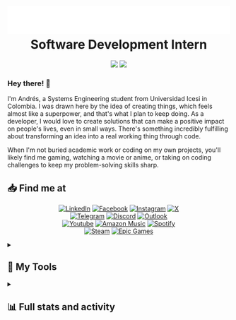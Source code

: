 <h1 align="center">
    <img src="https://github.com/Andrewdpg/Andrewdpg/blob/main/name.svg"/>
    <br>Software Development Intern
</h1>
<p align="center" style="margin-top: 0;">
  <img height="50%" width="auto" src ="https://github-readme-stats.vercel.app/api?username=andrewdpg&show_icons=true&count_private=true&theme=dark&hide_border=true&hide=issues&show=reviews&include_all_commits=true&rank_icon=percentile&bg_color=00000000">
  <img height="50%" width="auto" src ="https://github-readme-stats.vercel.app/api/top-langs/?username=andrewdpg&layout=normal&hide_border=true&theme=dark&bg_color=00000000&langs_count=3&hide=css&">
  <br>
</p>

### Hey there! 👋

I'm Andrés, a Systems Engineering student from Universidad Icesi in Colombia. I was drawn here by the idea of creating things, which feels almost like a superpower, and that's what I plan to keep doing. As a developer, I would love to create solutions that can make a positive impact on people's lives, even in small ways. There's something incredibly fulfilling about transforming an idea into a real working thing through code.

When I'm not buried academic work or coding on my own projects, you'll likely find me gaming, watching a movie or anime, or taking on coding challenges to keep my problem-solving skills sharp.

<h2>📥 Find me at </h2>
<!-- Social icons section -->
<p align="center">
  <a href="https://www.linkedin.com/in/andrewdpg"><img alt="LinkedIn" src="https://custom-icon-badges.demolab.com/badge/-LinkedIn-blue?style=for-the-badge&logo=linkedin&logoColor=white"></a>
  <a href="https://www.facebook.com/andres.parra.96780"><img alt="Facebook" src="https://custom-icon-badges.demolab.com/badge/-Facebook-darkblue?style=for-the-badge&logo=facebook&logoColor=white"></a>
  <a href="https://www.instagram.com/andresparra1002?igsh=MWMwMHRmaGRvaW0xdA=="><img alt="Instagram" src="https://custom-icon-badges.demolab.com/badge/-instagram-lightcoral?style=for-the-badge&logo=instagram&logoColor=white"></a>
  <a href="https://x.com/Andrewpg29?t=k9Mh8BezcFXzEFZy7psIfg&s=09"><img alt="X" src="https://custom-icon-badges.demolab.com/badge/-Twitter-black?style=for-the-badge&logo=x&logoColor=white"></a>
  <br>
  <a href="https://t.me/Andrewdpg"><img alt="Telegram" src="https://custom-icon-badges.demolab.com/badge/-Telegram-skyblue?style=for-the-badge&logo=Telegram&logoColor=white"></a>
  <a href="https://discord.com/users/441783523695788032"><img alt="Discord" src="https://custom-icon-badges.demolab.com/badge/-discord-rebeccapurple?style=for-the-badge&logo=discord&logoColor=white"></a>
  <a href="mailto:andres.parra@u.icesi.edu.co"><img alt="Outlook" src="https://custom-icon-badges.demolab.com/badge/-outlook-royalblue?style=for-the-badge&logo=outlook&logoColor=white"></a>
  <br>
  <a href="https://youtube.com/@andrewdpg?si=qamfbvLjSZjEl8AP"><img alt="Youtube" src="https://custom-icon-badges.demolab.com/badge/-Youtube-white?style=for-the-badge&logo=Youtube&logoColor=white"></a>
  <a href="https://music.amazon.com/profiles/s4bfefxcfzxqwu5l7r4rn6sf7y?ref=dm_ff_amazonmusic.android&ref=dm_sh_4t9SxeFHyXbxQEdc6KxoSLTIN"><img alt="Amazon Music" src="https://custom-icon-badges.demolab.com/badge/-Amazon Music-cornflowerblue?style=for-the-badge&logo=amazonmusic&logoColor=white"></a>
  <a href="https://open.spotify.com/user/31w5iqswuv7kfmzrkeqeeba4gvea?si=kvvwmjppRrClEavh5H-mBg"><img alt="Spotify" src="https://custom-icon-badges.demolab.com/badge/-Spotify-darkgreen?style=for-the-badge&logo=Spotify&logoColor=white"></a>
  <br>
  <a href="https://steamcommunity.com/profiles/76561198203346888/"><img alt="Steam" src="https://custom-icon-badges.demolab.com/badge/-steam-darkslateblue?style=for-the-badge&logo=steam&logoColor=white"></a>
  <a href="https://launcher.store.epicgames.com/u/990925cf04fa4fbbaf586686aa82f3df"><img alt="Epic Games" src="https://custom-icon-badges.demolab.com/badge/-Epic Games-black?style=for-the-badge&logo=epicgames&logoColor=white"></a>
</p>    


<details>
    <summary>
        <h2>💼 My Tools</h2>
    </summary>
    <p align="center">
  <!-- Programming Languages -->
  <img alt="Java" src="https://img.shields.io/badge/-Java-007396?style=for-the-badge&logo=java&logoColor=white">
  <img alt="Python" src="https://img.shields.io/badge/-Python-3776AB?style=for-the-badge&logo=python&logoColor=white">
  <img alt="Dart" src="https://img.shields.io/badge/-Dart-0175C2?style=for-the-badge&logo=dart&logoColor=white">
  <img alt="JavaScript" src="https://img.shields.io/badge/-JavaScript-F7DF1E?style=for-the-badge&logo=javascript&logoColor=black">
  <img alt="TypeScript" src="https://img.shields.io/badge/-TypeScript-007ACC?style=for-the-badge&logo=typescript&logoColor=white">
  <img alt="C#" src="https://img.shields.io/badge/-C%23-00599C?style=for-the-badge&logo=c#&logoColor=white">
  <br>

  <!-- Frameworks and Libraries -->
  <img alt="React.js" src="https://img.shields.io/badge/-React-61DAFB?style=for-the-badge&logo=react&logoColor=black">
  <img alt="Flutter" src="https://img.shields.io/badge/-Flutter-02569B?style=for-the-badge&logo=flutter&logoColor=white">
  <img alt="Django" src="https://img.shields.io/badge/-Django-092E20?style=for-the-badge&logo=django&logoColor=white">
  <img alt="Node.js" src="https://img.shields.io/badge/-Node.js-339933?style=for-the-badge&logo=nodedotjs&logoColor=white">
  <img alt="Express.js" src="https://img.shields.io/badge/-Express.js-000000?style=for-the-badge&logo=express&logoColor=white">
  <img alt="Spring Boot" src="https://img.shields.io/badge/-Spring%20Boot-6DB33F?style=for-the-badge&logo=springboot&logoColor=white">
  <img alt="TailwindCSS" src="https://img.shields.io/badge/-TailwindCSS-38B2AC?style=for-the-badge&logo=tailwind-css&logoColor=white">
  <br>
  
  <!-- Databases -->
  <img alt="PostgreSQL" src="https://img.shields.io/badge/-PostgreSQL-4169E1?style=for-the-badge&logo=postgresql&logoColor=white">
  <img alt="Firebase" src="https://img.shields.io/badge/-Firebase-FFCA28?style=for-the-badge&logo=firebase&logoColor=black">
  <img alt="MongoDB" src="https://img.shields.io/badge/-MongoDB-47A248?style=for-the-badge&logo=mongodb&logoColor=white">
  <img alt="MySQL" src="https://img.shields.io/badge/-MySQL-4479A1?style=for-the-badge&logo=mysql&logoColor=white">
  <br>

  <!-- DevOps and Tools -->
  <img alt="Docker" src="https://img.shields.io/badge/-Docker-2496ED?style=for-the-badge&logo=docker&logoColor=white">
  <img alt="Git" src="https://img.shields.io/badge/-Git-F05032?style=for-the-badge&logo=git&logoColor=white">
  <img alt="Postman" src="https://img.shields.io/badge/-Postman-FF6C37?style=for-the-badge&logo=postman&logoColor=white">
  <img alt="VS Code" src="https://img.shields.io/badge/-VS%20Code-007ACC?style=for-the-badge&logo=visualstudiocode&logoColor=white">
  <img alt="Figma" src="https://img.shields.io/badge/-Figma-F24E1E?style=for-the-badge&logo=figma&logoColor=white">
  <br>

  <!-- Testing and CI/CD -->
  <img alt="JUnit" src="https://img.shields.io/badge/-JUnit-25A162?style=for-the-badge&logo=JUnit5&logoColor=white">
  <img alt="Selenium" src="https://img.shields.io/badge/-Selenium-43B02A?style=for-the-badge&logo=selenium&logoColor=white">
</p>
</details>

<details>
    <summary><h2>📊 Full stats and activity </h2></summary>
    
<!--START_SECTION:waka-->
![Profile Views](http://img.shields.io/badge/Profile%20Views-0-blue)

![Lines of code](https://img.shields.io/badge/From%20Hello%20World%20I%27ve%20Written-2.4%20million%20lines%20of%20code-blue)

**I'm an Early 🐤** 

```text
🌞 Morning                742 commits         ⬛⬛⬛⬛⬜⬜⬜⬜⬜⬜⬜⬜⬜⬜⬜⬜⬜⬜⬜⬜⬜⬜⬜⬜⬜   15.51 % 
🌆 Daytime                2380 commits        ⬛⬛⬛⬛⬛⬛⬛⬛⬛⬛⬛⬛⬜⬜⬜⬜⬜⬜⬜⬜⬜⬜⬜⬜⬜   49.76 % 
🌃 Evening                1494 commits        ⬛⬛⬛⬛⬛⬛⬛⬛⬜⬜⬜⬜⬜⬜⬜⬜⬜⬜⬜⬜⬜⬜⬜⬜⬜   31.24 % 
🌙 Night                  167 commits         ⬛⬜⬜⬜⬜⬜⬜⬜⬜⬜⬜⬜⬜⬜⬜⬜⬜⬜⬜⬜⬜⬜⬜⬜⬜   03.49 % 
```
📅 **I'm Most Productive on Saturday** 

```text
Monday                   540 commits         ⬛⬛⬛⬜⬜⬜⬜⬜⬜⬜⬜⬜⬜⬜⬜⬜⬜⬜⬜⬜⬜⬜⬜⬜⬜   11.29 % 
Tuesday                  642 commits         ⬛⬛⬛⬜⬜⬜⬜⬜⬜⬜⬜⬜⬜⬜⬜⬜⬜⬜⬜⬜⬜⬜⬜⬜⬜   13.42 % 
Wednesday                834 commits         ⬛⬛⬛⬛⬜⬜⬜⬜⬜⬜⬜⬜⬜⬜⬜⬜⬜⬜⬜⬜⬜⬜⬜⬜⬜   17.44 % 
Thursday                 624 commits         ⬛⬛⬛⬜⬜⬜⬜⬜⬜⬜⬜⬜⬜⬜⬜⬜⬜⬜⬜⬜⬜⬜⬜⬜⬜   13.05 % 
Friday                   684 commits         ⬛⬛⬛⬛⬜⬜⬜⬜⬜⬜⬜⬜⬜⬜⬜⬜⬜⬜⬜⬜⬜⬜⬜⬜⬜   14.30 % 
Saturday                 915 commits         ⬛⬛⬛⬛⬛⬜⬜⬜⬜⬜⬜⬜⬜⬜⬜⬜⬜⬜⬜⬜⬜⬜⬜⬜⬜   19.13 % 
Sunday                   544 commits         ⬛⬛⬛⬜⬜⬜⬜⬜⬜⬜⬜⬜⬜⬜⬜⬜⬜⬜⬜⬜⬜⬜⬜⬜⬜   11.37 % 
```


**I Mostly Code in Java** 

```text
TypeScript               13 repos            ⬛⬛⬛⬛⬛⬜⬜⬜⬜⬜⬜⬜⬜⬜⬜⬜⬜⬜⬜⬜⬜⬜⬜⬜⬜   21.31 % 
Python                   7 repos             ⬛⬛⬛⬜⬜⬜⬜⬜⬜⬜⬜⬜⬜⬜⬜⬜⬜⬜⬜⬜⬜⬜⬜⬜⬜   11.48 % 
Jupyter Notebook         3 repos             ⬛⬜⬜⬜⬜⬜⬜⬜⬜⬜⬜⬜⬜⬜⬜⬜⬜⬜⬜⬜⬜⬜⬜⬜⬜   04.92 % 
PowerShell               1 repo              ⬜⬜⬜⬜⬜⬜⬜⬜⬜⬜⬜⬜⬜⬜⬜⬜⬜⬜⬜⬜⬜⬜⬜⬜⬜   01.64 % 
HTML                     1 repo              ⬜⬜⬜⬜⬜⬜⬜⬜⬜⬜⬜⬜⬜⬜⬜⬜⬜⬜⬜⬜⬜⬜⬜⬜⬜   01.64 % 
```




 Last Updated on 27/10/2025 18:52:02 UTC
<!--END_SECTION:waka-->
    
</details>
